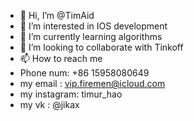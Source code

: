 - 👋 Hi, I’m @TimAid
- 👀 I’m interested in IOS development 
- 🌱 I’m currently learning algorithms
- 💞️ I’m looking to collaborate with Tinkoff
- 📫 How to reach me 
- Phone num: +86 15958080649
- my email : vip.firemen@icloud.com
- my instagram: timur_hao
- my vk : @jikax

<!---
TimAid/TimAid is a ✨ special ✨ repository because its `README.md` (this file) appears on your GitHub profile.
You can click the Preview link to take a look at your changes.
--->
